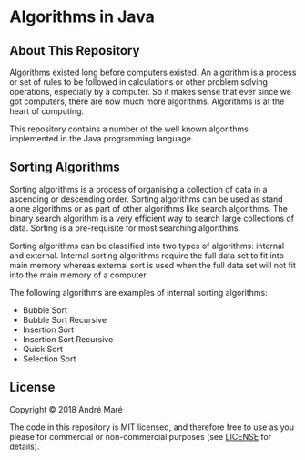 # Algorithms in Java
## About This Repository
Algorithms existed long before computers existed. An algorithm is a process or set of rules to be followed in calculations or other problem solving operations, especially by a computer. So it makes sense that ever since we got computers, there are now much more algorithms. Algorithms is at the heart of computing.

This repository contains a number of the well known algorithms implemented in the Java programming language.

## Sorting Algorithms
Sorting algorithms is a process of organising a collection of data in a ascending or descending order. Sorting algorithms can be used as stand alone algorithms or as part of other algorithms like search algorithms. The binary search algorithm is a very efficient way to search large collections of data. Sorting is a pre-requisite for most searching algorithms.

Sorting algorithms can be classified into two types of algorithms: internal and external. Internal sorting algorithms require the full data set to fit into main memory whereas external sort is used when the full data set will not fit into the main memory of a computer.

The following algorithms are examples of internal sorting algorithms:
* Bubble Sort
* Bubble Sort Recursive
* Insertion Sort
* Insertion Sort Recursive
* Quick Sort
* Selection Sort


## License

Copyright © 2018 André Maré

The code in this repository is MIT licensed, and therefore free to use as you please for commercial or non-commercial purposes (see [LICENSE](LICENSE) for details).
